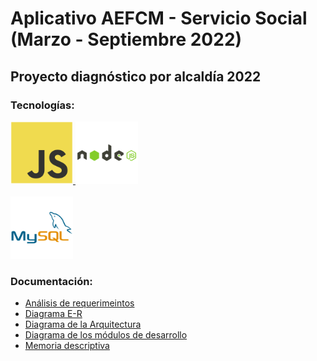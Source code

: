 # Aplicativo AEFCM - Servicio Social (Marzo - Septiembre 2022)

## Proyecto diagnóstico por alcaldía 2022
### Tecnologías:
<p align="left"> 
  <a href="https://developer.mozilla.org/en-US/docs/Web/JavaScript" target="_blank" rel="noreferrer"> 
    <img src="https://raw.githubusercontent.com/devicons/devicon/master/icons/javascript/javascript-original.svg" alt="javascript" width="100" height="100"/> 
  </a>
   <a href="https://nodejs.org" target="_blank" rel="noreferrer"> 
    <img src="https://raw.githubusercontent.com/devicons/devicon/master/icons/nodejs/nodejs-original-wordmark.svg" alt="nodejs" width="100" height="100"/> 
  </a> 
  <br> </br>
  <a href="https://www.mysql.com/" target="_blank" rel="noreferrer"> 
    <img src="https://raw.githubusercontent.com/devicons/devicon/master/icons/mysql/mysql-original-wordmark.svg" alt="mysql" width="100" height="100"/> 
  </a> 
</p>

### Documentación:
- [Análisis de requerimeintos](https://docs.google.com/document/d/1E_jOxedGptUz-hygntTPHCW-s2ie9lzNXSW6B14_LDE/edit?usp=share_link)
- [Diagrama E-R](https://drive.google.com/file/d/1ZP-o__xmQ3vPescvBl81MJnkXh9B9T06/view?usp=share_link)
- [Diagrama de la Arquitectura](https://drive.google.com/file/d/1qeY2KM1PY2dPdwWXws1Ab6vYApk_yxg4/view?usp=share_link)
- [Diagrama de los módulos de desarrollo](https://drive.google.com/file/d/1pBfxW_9O_qOu-8m694B3na5tpUVmDvt0/view?usp=share_link)
- [Memoria descriptiva](https://docs.google.com/document/d/1UXCv4C3U88atoXnVb8angdBkeULQRkJvdJwnOXl22Vk/edit?usp=share_link)
